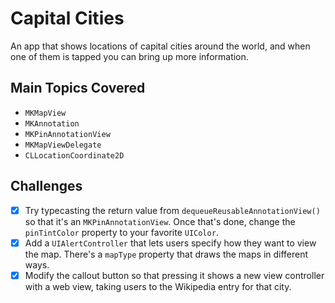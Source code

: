 # Capital Cities

An app that shows locations of capital cities around the world, and when one of them is tapped you can bring up more information.

## Main Topics Covered

- `MKMapView`
- `MKAnnotation`
- `MKPinAnnotationView`
- `MKMapViewDelegate`
- `CLLocationCoordinate2D`

## Challenges
- [x] Try typecasting the return value from `dequeueReusableAnnotationView()` so that it's an `MKPinAnnotationView`. Once that's done, change the `pinTintColor` property to your favorite `UIColor`.
- [x] Add a `UIAlertController` that lets users specify how they want to view the map. There's a `mapType` property that draws the maps in different ways.
- [x] Modify the callout button so that pressing it shows a new view controller with a web view, taking users to the Wikipedia entry for that city.
